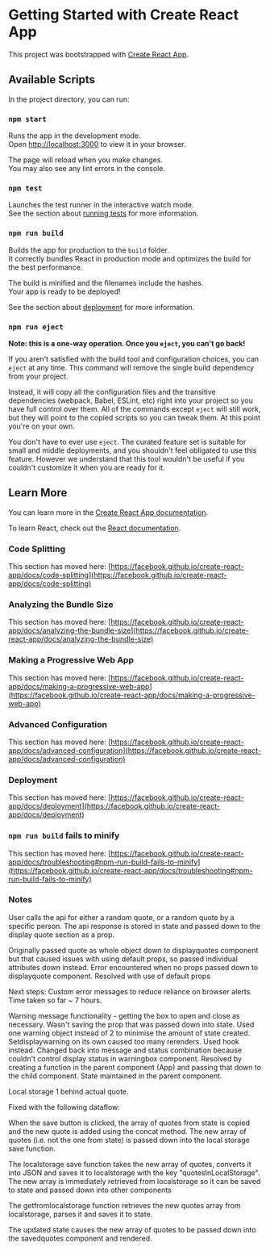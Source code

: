 # Getting Started with Create React App

This project was bootstrapped with [Create React App](https://github.com/facebook/create-react-app).

## Available Scripts

In the project directory, you can run:

### `npm start`

Runs the app in the development mode.\
Open [http://localhost:3000](http://localhost:3000) to view it in your browser.

The page will reload when you make changes.\
You may also see any lint errors in the console.

### `npm test`

Launches the test runner in the interactive watch mode.\
See the section about [running tests](https://facebook.github.io/create-react-app/docs/running-tests) for more information.

### `npm run build`

Builds the app for production to the `build` folder.\
It correctly bundles React in production mode and optimizes the build for the best performance.

The build is minified and the filenames include the hashes.\
Your app is ready to be deployed!

See the section about [deployment](https://facebook.github.io/create-react-app/docs/deployment) for more information.

### `npm run eject`

**Note: this is a one-way operation. Once you `eject`, you can't go back!**

If you aren't satisfied with the build tool and configuration choices, you can `eject` at any time. This command will remove the single build dependency from your project.

Instead, it will copy all the configuration files and the transitive dependencies (webpack, Babel, ESLint, etc) right into your project so you have full control over them. All of the commands except `eject` will still work, but they will point to the copied scripts so you can tweak them. At this point you're on your own.

You don't have to ever use `eject`. The curated feature set is suitable for small and middle deployments, and you shouldn't feel obligated to use this feature. However we understand that this tool wouldn't be useful if you couldn't customize it when you are ready for it.

## Learn More

You can learn more in the [Create React App documentation](https://facebook.github.io/create-react-app/docs/getting-started).

To learn React, check out the [React documentation](https://reactjs.org/).

### Code Splitting

This section has moved here: [https://facebook.github.io/create-react-app/docs/code-splitting](https://facebook.github.io/create-react-app/docs/code-splitting)

### Analyzing the Bundle Size

This section has moved here: [https://facebook.github.io/create-react-app/docs/analyzing-the-bundle-size](https://facebook.github.io/create-react-app/docs/analyzing-the-bundle-size)

### Making a Progressive Web App

This section has moved here: [https://facebook.github.io/create-react-app/docs/making-a-progressive-web-app](https://facebook.github.io/create-react-app/docs/making-a-progressive-web-app)

### Advanced Configuration

This section has moved here: [https://facebook.github.io/create-react-app/docs/advanced-configuration](https://facebook.github.io/create-react-app/docs/advanced-configuration)

### Deployment

This section has moved here: [https://facebook.github.io/create-react-app/docs/deployment](https://facebook.github.io/create-react-app/docs/deployment)

### `npm run build` fails to minify

This section has moved here: [https://facebook.github.io/create-react-app/docs/troubleshooting#npm-run-build-fails-to-minify](https://facebook.github.io/create-react-app/docs/troubleshooting#npm-run-build-fails-to-minify)

### Notes

User calls the api for either a random quote, or a random quote by a specific person. The api response is stored in state and passed down to the display quote section as a prop.

Originally passed quote as whole object down to displayquotes component but that caused issues with using default props, so passed individual attributes down instead. Error encountered when no props passed down to displayquote component. Resolved with use of default props

Next steps: Custom error messages to reduce reliance on browser alerts. Time taken so far ~ 7 hours.

Warning message functionality - getting the box to open and close as necessary. Wasn't saving the prop that was passed down into state. Used one warning object instead of 2 to minimise the amount of state created. Setdisplaywarning on its own caused too many rerenders. Used hook instead. Changed back into message and status combination because couldn't control display status in warningbox component. Resolved by creating a function in the parent component (App) and passing that down to the child component. State maintained in the parent component.

Local storage 1 behind actual quote.

Fixed with the following dataflow:

When the save button is clicked, the array of quotes from state is copied and the new quote is added using the concat method. The new array of quotes (i.e. not the one from state) is passed down into the local storage save function.

The localstorage save function takes the new array of quotes, converts it into JSON and saves it to localstorage with the key "quotesInLocalStorage". The new array is immediately retrieved from localstorage so it can be saved to state and passed down into other components

The getfromlocalstorage function retrieves the new quotes array from localstorage, parses it and saves it to state.

The updated state causes the new array of quotes to be passed down into the savedquotes component and rendered.